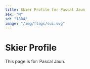 ```yaml
---
title: Skier Profile for Pascal Jaun
sex: "M"
id: "1804"
image: "/img/flags/sui.svg" 
---
```


# Skier Profile

This page is for: Pascal Jaun.
    